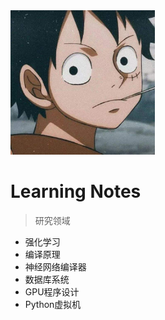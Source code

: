 <img src="_resource/head.jpeg" alt="logo" style="zoom:33%;" />

# Learning Notes

> 研究领域

+ 强化学习 
+ 编译原理
+ 神经网络编译器
+ 数据库系统
+ GPU程序设计
+ Python虚拟机


